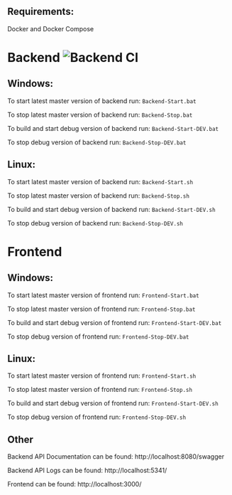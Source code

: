 ## Requirements:
Docker and Docker Compose

# Backend ![Backend CI](https://github.com/MacKarp/Homebrewing-storage/workflows/Backend%20CI/badge.svg?branch=Tests)

## Windows:
To start latest master version of backend run: `Backend-Start.bat`

To stop latest master version of backend run: `Backend-Stop.bat`

To build and start debug version of backend run: `Backend-Start-DEV.bat`

To stop debug version of backend run: `Backend-Stop-DEV.bat`

## Linux:
To start latest master version of backend run: `Backend-Start.sh`

To stop latest master version of backend run: `Backend-Stop.sh`

To build and start debug version of backend run: `Backend-Start-DEV.sh`

To stop debug version of backend run: `Backend-Stop-DEV.sh`

# Frontend

## Windows:

To start latest master version of frontend run: `Frontend-Start.bat`

To stop latest master version of frontend run: `Frontend-Stop.bat`

To build and start debug version of frontend run: `Frontend-Start-DEV.bat`

To stop debug version of frontend run: `Frontend-Stop-DEV.bat`

## Linux:

To start latest master version of frontend run: `Frontend-Start.sh`

To stop latest master version of frontend run: `Frontend-Stop.sh`

To build and start debug version of frontend run: `Frontend-Start-DEV.sh`

To stop debug version of frontend run: `Frontend-Stop-DEV.sh`

## Other
Backend API Documentation can be found: http://localhost:8080/swagger

Backend API Logs can be found: http://localhost:5341/

Frontend can be found: http://localhost:3000/
